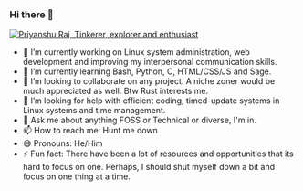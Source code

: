 ### Hi there 👋

[![Priyanshu Rai, Tinkerer, explorer and enthusiast](https://pimp-my-readme.webapp.io/pimp-my-readme/wavy-banner?subtitle=Tinkerer%2C%20explorer%20and%20enthusiast&title=Priyanshu%20Rai)](https://pimp-my-readme.webapp.io)


- 🔭 I’m currently working on Linux system administration, web development and improving my interpersonal communication skills.
- 🌱 I’m currently learning Bash, Python, C, HTML/CSS/JS and Sage.
- 👯 I’m looking to collaborate on any project. A niche zoner would be much appreciated as well. Btw Rust interests me.
- 🤔 I’m looking for help with efficient coding, timed-update systems in Linux systems and time management.
- 💬 Ask me about anything FOSS or Technical or diverse, I'm in.
- 📫 How to reach me: Hunt me down
- 😄 Pronouns: He/Him
- ⚡ Fun fact: There have been a lot of resources and opportunities that its hard to focus on one. Perhaps, I should shut myself down a bit and focus on one thing at a time.
